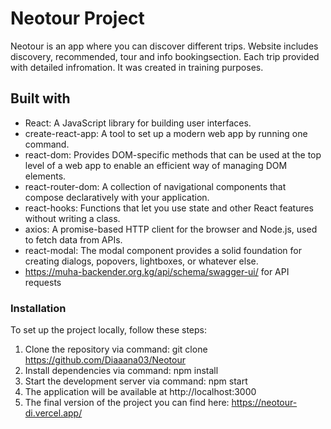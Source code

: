# Neotour Project
Neotour is an app where you can discover different trips. Website includes discovery, recommended, tour and info bookingsection. Each trip provided with detailed infromation. It was created in training purposes.

## Built with 

* React: A JavaScript library for building user interfaces.
* create-react-app: A tool to set up a modern web app by running one command.
* react-dom: Provides DOM-specific methods that can be used at the top level of a web app to enable an efficient way of managing DOM elements.
* react-router-dom: A collection of navigational components that compose declaratively with your application.
* react-hooks: Functions that let you use state and other React features without writing a class.
* axios: A promise-based HTTP client for the browser and Node.js, used to fetch data from APIs.
* react-modal: The modal component provides a solid foundation for creating dialogs, popovers, lightboxes, or whatever else.
* https://muha-backender.org.kg/api/schema/swagger-ui/ for API requests

### Installation

To set up the project locally, follow these steps:

1. Clone the repository via command: 
git clone https://github.com/Diaaana03/Neotour
2. Install dependencies via command: 
npm install
3. Start the development server via command: 
npm start
4. The application will be available at http://localhost:3000
5. The final version of the project you can find here: https://neotour-di.vercel.app/

